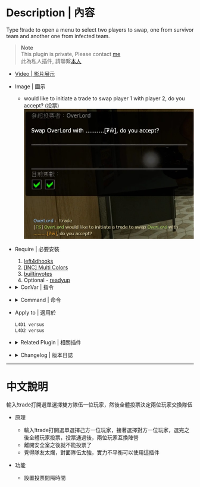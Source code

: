 # Description | 內容
Type !trade to open a menu to select two players to swap, one from survivor team and another one from infected team.

> __Note__ <br/>
This plugin is private, Please contact [me](https://github.com/fbef0102/Game-Private_Plugin#私人插件列表-private-plugins-list)<br/>
此為私人插件, 請聯繫[本人](https://github.com/fbef0102/Game-Private_Plugin#私人插件列表-private-plugins-list)

* [Video | 影片展示](https://youtu.be/-AK10jtCpnc)

* Image | 圖示
	* would like to initiate a trade to swap player 1 with player 2, do you accept? (投票)
	<br/>![l4d_trade_player_1](image/l4d_trade_player_1.jpg)

* Require | 必要安裝
	1. [left4dhooks](https://forums.alliedmods.net/showthread.php?t=321696)
	2. [[INC] Multi Colors](https://github.com/fbef0102/L4D1_2-Plugins/releases/tag/Multi-Colors)
	3. [builtinvotes](https://github.com/fbef0102/Game-Private_Plugin/releases/tag/builtinvotes)
	4. Optional - [readyup](/Plugin_插件/Server_伺服器/readyup)

* <details><summary>ConVar | 指令</summary>

	* cfg/sourcemod/l4d_trade_player.cfg
		```php
		// Delay to start another trade vote after trade vote ends.
		l4d_trade_player_delay "60"

		// 0=Plugin off, 1=Plugin on.
		l4d_trade_player_enable "1"
		```
</details>

* <details><summary>Command | 命令</summary>

	* **Brings up a menu to select two players to swap, one from survivor team and another one from infected team.**
		```php
		sm_trade
		```
</details>

* Apply to | 適用於
	```
	L4D1 versus
	L4D2 versus
	```

* <details><summary>Related Plugin | 相關插件</summary>

	1. [readyup](/Plugin_插件/Server_伺服器/readyup): Ready Plugin
		> 準備才能開始遊戲的插件
</details>

* <details><summary>Changelog | 版本日誌</summary>

	* v1.1 (2022-11-04)
	    * Add vote limit per map

	* v1.0
	    * Initial Release
</details>

- - - -
# 中文說明
輸入!trade打開選單選擇雙方隊伍一位玩家，然後全體投票決定兩位玩家交換隊伍

* 原理
	* 輸入!trade打開選單選擇己方一位玩家，接著選擇對方一位玩家，選完之後全體玩家投票，投票通過後，兩位玩家互換陣營
	* 離開安全室之後就不能投票了
	* 覺得隊友太爛，對面隊伍太強，實力不平衡可以使用這插件

* 功能
	* 設置投票間隔時間
